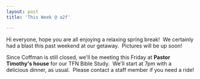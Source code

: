 ```yaml
---
layout: post
title: 'This Week @ a2f'

---
```


Hi everyone, hope you are all enjoying a relaxing spring break!  We certainly had a blast this past weekend at our getaway.  Pictures will be up soon!

Since Coffman is still closed, we'll be meeting this Friday at **Pastor Timothy's house** for our TFN Bible Study.  We'll start at 7pm with a delicious dinner, as usual.  Please contact a staff member if you need a ride!